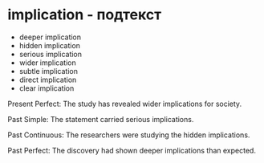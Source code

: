 # implication - подтекст

- deeper implication
- hidden implication
- serious implication
- wider implication
- subtle implication
- direct implication
- clear implication

Present Perfect: The study has revealed wider implications for society.

Past Simple: The statement carried serious implications.

Past Continuous: The researchers were studying the hidden implications.

Past Perfect: The discovery had shown deeper implications than expected.
